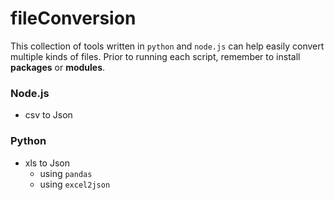 # fileConversion

This collection of tools written in `python` and `node.js` can help easily convert multiple kinds of files. Prior to running each script, remember to install **packages** or **modules**.

### Node.js

* csv to Json

### Python

* xls to Json
  * using `pandas`
  * using `excel2json`



